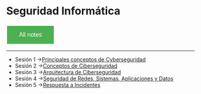 # Seguridad Informática

<style>
  .back-button {
    background-color: #4CAF50; /* Green */
    border: none;
    color: white;
    padding: 15px 32px;
    text-align: center;
    text-decoration: none;
    display: inline-block;
    font-size: 16px;
    margin: 4px 2px;
    cursor: pointer;
  }
</style>

<button class="back-button" onclick="window.location.href='https://matiaspakua.github.io/tech.notes.io'">All notes</button>

---

- Sesión 1 ->[Principales conceptos de Cyberseguridad](pages/master_ti/seguridad_informatica/sesion_1.md)
- Sesión 2 ->[Conceptos de Ciberseguridad](pages/master_ti/seguridad_informatica/sesion_2.md)
- Sesión 3 ->[Arquitectura de Ciberseguridad](sesion_3.md)
- Sesión 4 ->[Seguridad de Redes, Sistemas, Aplicaciones y Datos](sesion_4.md)
- Sesión 5 ->[Respuesta a Incidentes](sesion_5.md)
